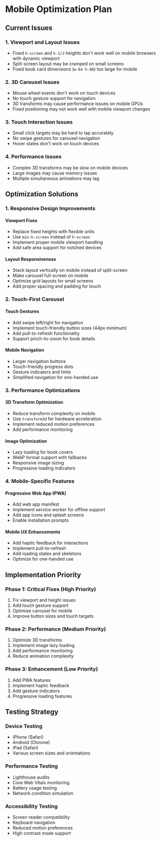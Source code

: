 # Mobile Optimization Plan

## Current Issues

### 1. Viewport and Layout Issues
- Fixed `h-screen` and `h-1/2` heights don't work well on mobile browsers with dynamic viewport
- Split-screen layout may be cramped on small screens
- Fixed book card dimensions (`w-64 h-80`) too large for mobile

### 2. 3D Carousel Issues
- Mouse wheel events don't work on touch devices
- No touch gesture support for navigation
- 3D transforms may cause performance issues on mobile GPUs
- Fixed positioning may not work well with mobile viewport changes

### 3. Touch Interaction Issues
- Small click targets may be hard to tap accurately
- No swipe gestures for carousel navigation
- Hover states don't work on touch devices

### 4. Performance Issues
- Complex 3D transforms may be slow on mobile devices
- Large images may cause memory issues
- Multiple simultaneous animations may lag

## Optimization Solutions

### 1. Responsive Design Improvements

#### Viewport Fixes
- Replace fixed heights with flexible units
- Use `min-h-screen` instead of `h-screen`
- Implement proper mobile viewport handling
- Add safe area support for notched devices

#### Layout Responsiveness
- Stack layout vertically on mobile instead of split-screen
- Make carousel full-screen on mobile
- Optimize grid layouts for small screens
- Add proper spacing and padding for touch

### 2. Touch-First Carousel

#### Touch Gestures
- Add swipe left/right for navigation
- Implement touch-friendly button sizes (44px minimum)
- Add pull-to-refresh functionality
- Support pinch-to-zoom for book details

#### Mobile Navigation
- Larger navigation buttons
- Touch-friendly progress dots
- Gesture indicators and hints
- Simplified navigation for one-handed use

### 3. Performance Optimizations

#### 3D Transform Optimization
- Reduce transform complexity on mobile
- Use `transform3d` for hardware acceleration
- Implement reduced motion preferences
- Add performance monitoring

#### Image Optimization
- Lazy loading for book covers
- WebP format support with fallbacks
- Responsive image sizing
- Progressive loading indicators

### 4. Mobile-Specific Features

#### Progressive Web App (PWA)
- Add web app manifest
- Implement service worker for offline support
- Add app icons and splash screens
- Enable installation prompts

#### Mobile UX Enhancements
- Add haptic feedback for interactions
- Implement pull-to-refresh
- Add loading states and skeletons
- Optimize for one-handed use

## Implementation Priority

### Phase 1: Critical Fixes (High Priority)
1. Fix viewport and height issues
2. Add touch gesture support
3. Optimize carousel for mobile
4. Improve button sizes and touch targets

### Phase 2: Performance (Medium Priority)
1. Optimize 3D transforms
2. Implement image lazy loading
3. Add performance monitoring
4. Reduce animation complexity

### Phase 3: Enhancement (Low Priority)
1. Add PWA features
2. Implement haptic feedback
3. Add gesture indicators
4. Progressive loading features

## Testing Strategy

### Device Testing
- iPhone (Safari)
- Android (Chrome)
- iPad (Safari)
- Various screen sizes and orientations

### Performance Testing
- Lighthouse audits
- Core Web Vitals monitoring
- Battery usage testing
- Network condition simulation

### Accessibility Testing
- Screen reader compatibility
- Keyboard navigation
- Reduced motion preferences
- High contrast mode support

